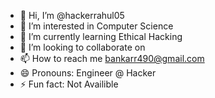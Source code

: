- 👋 Hi, I’m @hackerrahul05
- 👀 I’m interested in Computer Science
- 🌱 I’m currently learning Ethical Hacking
- 💞️ I’m looking to collaborate on 
- 📫 How to reach me bankarr490@gmail.com
- 😄 Pronouns: Engineer @ Hacker
- ⚡ Fun fact: Not Availible

<!---
hackerrahul05/hackerrahul05 is a ✨ special ✨ repository because its `README.md` (this file) appears on your GitHub profile.
You can click the Preview link to take a look at your changes.
--->
